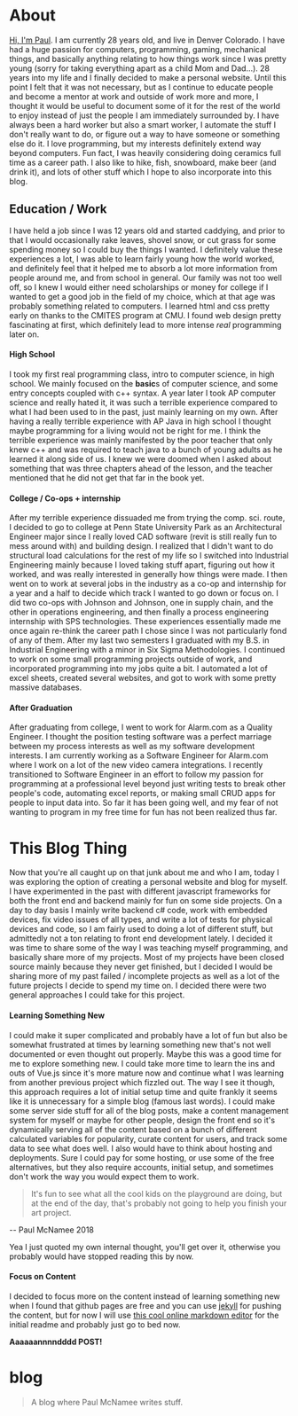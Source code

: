 # About

[Hi, I'm Paul](https://www.youtube.com/watch?v=_Fx6eCGsXMw). I am currently 28 years old, and live in Denver Colorado. I have had a huge passion for computers, programming, gaming, mechanical things, and basically anything relating to how things work since I was pretty young (sorry for taking everything apart as a child Mom and Dad...). 28 years into my life and I finally decided to make a personal website. Until this point I felt that it was not necessary, but as I continue to educate people and become a mentor at work and outside of work more and more, I thought it would be useful to document some of it for the rest of the world to enjoy instead of just the people I am immediately surrounded by. I have always been a hard worker but also a smart worker, I automate the stuff I don't really want to do, or figure out a way to have someone or something else do it. I love programming, but my interests definitely extend way beyond computers. Fun fact, I was heavily considering doing ceramics full time as a career path. I also like to hike, fish, snowboard, make beer (and drink it), and lots of other stuff which I hope to also incorporate into this blog.

## Education / Work
I have held a job since I was 12 years old and started caddying, and prior to that I would occasionally rake leaves, shovel snow, or cut grass for some spending money so I could buy the things I wanted. I definitely value these experiences a lot, I was able to learn fairly young how the world worked, and definitely feel that it helped me to absorb a lot more information from people around me, and from school in general. Our family was not too well off, so I knew I would either need scholarships or money for college if I wanted to get a good job in the field of my choice, which at that age was probably something related to computers. I learned html and css pretty early on thanks to the CMITES program at CMU. I found web design pretty fascinating at first, which definitely lead to more intense *real* programming later on.

#### High School
I took my first real programming class, intro to computer science, in high school. We mainly focused on the **basic**s of computer science, and some entry concepts coupled with c++ syntax. A year later I took AP computer science and really hated it, it was such a terrible experience compared to what I had been used to in the past, just mainly learning on my own. After having a really terrible experience with AP Java in high school I thought maybe programming for a living would not be right for me. I think the terrible experience was mainly manifested by the poor teacher that only knew c++ and was required to teach java to a bunch of young adults as he learned it along side of us. I knew we were doomed when I asked about something that was three chapters ahead of the lesson, and the teacher mentioned that he did not get that far in the book yet.

#### College / Co-ops + internship
After my terrible experience dissuaded me from trying the comp. sci. route, I decided to go to college at Penn State University Park as an Architectural Engineer major since I really loved CAD software (revit is still really fun to mess around with) and building design. I realized that I didn't want to do structural load calculations for the rest of my life so I switched into Industrial Engineering mainly because I loved taking stuff apart, figuring out how it worked, and was really interested in generally how things were made. I then went on to work at several jobs in the industry as a co-op and internship for a year and a half to decide which track I wanted to go down or focus on. I did two co-ops with Johnson and Johnson, one in supply chain, and the other in operations engineering, and then finally a process engineering internship with SPS technologies. These experiences essentially made me once again re-think the career path I chose since I was not particularly fond of any of them. After my last two semesters I graduated with my B.S. in Industrial Engineering with a minor in Six Sigma Methodologies. I continued to work on some small programming projects outside of work, and incorporated programming into my jobs quite a bit. I automated a lot of excel sheets, created several websites, and got to work with some pretty massive databases.

#### After Graduation
After graduating from college, I went to work for Alarm.com as a Quality Engineer. I thought the position testing software was a perfect marriage between my process interests as well as my software development interests. I am currently working as a Software Engineer for Alarm.com where I work on a lot of the new video camera integrations. I recently transitioned to Software Engineer in an effort to follow my passion for programming at a professional level beyond just writing tests to break other people's code, automating excel reports, or making small CRUD apps for people to input data into. So far it has been going well, and my fear of not wanting to program in my free time for fun has not been realized thus far.


# This Blog Thing
Now that you're all caught up on that junk about me and who I am, today I was exploring the option of creating a personal website and blog for myself. I have experimented in the past with different javascript frameworks for both the front end and backend mainly for fun on some side projects. On a day to day basis I mainly write backend c# code, work with embedded devices, fix video issues of all types, and write a lot of tests for physical devices and code, so I am fairly used to doing a lot of different stuff, but admittedly not a ton relating to front end development lately. I decided it was time to share some of the way I was teaching myself programming, and basically share more of my projects. Most of my projects have been closed source mainly because they never get finished, but I decided I would be sharing more of my past failed / incomplete projects as well as a lot of the future projects I decide to spend my time on. I decided there were two general approaches I could take for this project.


#### Learning Something New
I could make it super complicated and probably have a lot of fun but also be somewhat frustrated at times by learning something new that's not well documented or even thought out properly. Maybe this was a good time for me to explore something new. I could take more time to learn the ins and outs of Vue.js since it's more mature now and continue what I was learning from another previous project which fizzled out. The way I see it though, this approach requires a lot of initial setup time and quite frankly it seems like it is unnecessary for a simple blog (famous last words). I could make some server side stuff for all of the blog posts, make a content management system for myself or maybe for other people, design the front end so it's dynamically serving all of the content based on a bunch of different calculated variables for popularity, curate content for users, and track some data to see what does well. I also would have to think about hosting and deployments. Sure I could pay for some hosting, or use some of the free alternatives, but they also require accounts, initial setup, and sometimes don't work the way you would expect them to work.

> It's fun to see what all the cool kids on the playground are
> doing, but at the end of the day, that's probably not going to help
> you finish your art project.

-- Paul McNamee 2018

Yea I just quoted my own internal thought, you'll get over it, otherwise you probably would have stopped reading this by now.

#### Focus on Content
I decided to focus more on the content instead of learning something new when I found that github pages are free and you can use [jekyll](https://jekyllrb.com/) for pushing the content, but for now I will use [this cool online markdown editor](stackedit.io) for the initial readme and probably just go to bed now.

**Aaaaaannnndddd POST!**

# blog

> A blog where Paul McNamee writes stuff.

